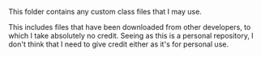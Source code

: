 This folder contains any custom class files that I may use.

This includes files that have been downloaded from other developers, to which I take absolutely no credit.
Seeing as this is a personal repository, I don't think that I need to give credit either as it's for personal use.